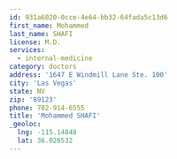 ```yaml
---
id: 931a6020-0cce-4e64-bb32-64fada5c13d6
first_name: Mohammed
last_name: SHAFI
license: M.D.
services:
  - internal-medicine
category: doctors
address: '1647 E Windmill Lane Ste. 100'
city: 'Las Vegas'
state: NV
zip: '89123'
phone: 702-914-6555
title: 'Mohammed SHAFI'
_geoloc:
  lng: -115.14848
  lat: 36.026532
---
```

